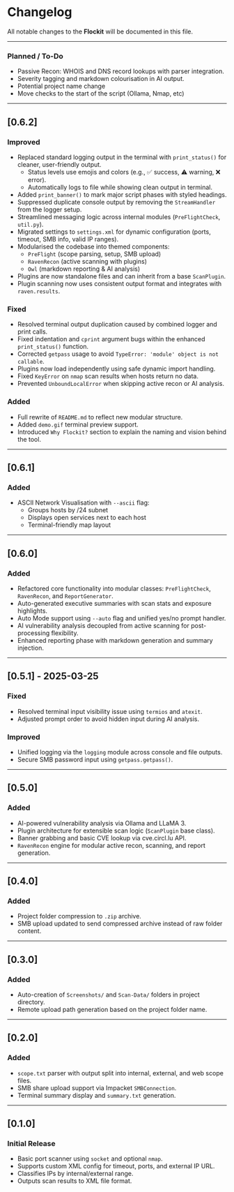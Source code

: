 # Changelog

All notable changes to the **Flockit** will be documented in this file.

---

### Planned / To-Do
- Passive Recon: WHOIS and DNS record lookups with parser integration.
- Severity tagging and markdown colourisation in AI output.
- Potential project name change
- Move checks to the start of the script (Ollama, Nmap, etc)
---

## [0.6.2]

### Improved
- Replaced standard logging output in the terminal with `print_status()` for cleaner, user-friendly output.
  - Status levels use emojis and colors (e.g., ✅ success, ⚠️ warning, ❌ error).
  - Automatically logs to file while showing clean output in terminal.
- Added `print_banner()` to mark major script phases with styled headings.
- Suppressed duplicate console output by removing the `StreamHandler` from the logger setup.
- Streamlined messaging logic across internal modules (`PreFlightCheck`, `util.py`).
- Migrated settings to `settings.xml` for dynamic configuration (ports, timeout, SMB info, valid IP ranges).
- Modularised the codebase into themed components:
  - `PreFlight` (scope parsing, setup, SMB upload)
  - `RavenRecon` (active scanning with plugins)
  - `Owl` (markdown reporting & AI analysis)
- Plugins are now standalone files and can inherit from a base `ScanPlugin`.
- Plugin scanning now uses consistent output format and integrates with `raven.results`.

### Fixed
- Resolved terminal output duplication caused by combined logger and print calls.
- Fixed indentation and `cprint` argument bugs within the enhanced `print_status()` function.
- Corrected `getpass` usage to avoid `TypeError: 'module' object is not callable`.
- Plugins now load independently using safe dynamic import handling.
- Fixed `KeyError` on `nmap` scan results when hosts return no data.
- Prevented `UnboundLocalError` when skipping active recon or AI analysis.

### Added
- Full rewrite of `README.md` to reflect new modular structure.
- Added `demo.gif` terminal preview support.
- Introduced `Why Flockit?` section to explain the naming and vision behind the tool.

---

## [0.6.1]

### Added
- ASCII Network Visualisation with `--ascii` flag:
  - Groups hosts by /24 subnet
  - Displays open services next to each host
  - Terminal-friendly map layout

---

## [0.6.0]

### Added
- Refactored core functionality into modular classes: `PreFlightCheck`, `RavenRecon`, and `ReportGenerator`.
- Auto-generated executive summaries with scan stats and exposure highlights.
- Auto Mode support using `--auto` flag and unified yes/no prompt handler.
- AI vulnerability analysis decoupled from active scanning for post-processing flexibility.
- Enhanced reporting phase with markdown generation and summary injection.

---

## [0.5.1] - 2025-03-25

### Fixed
- Resolved terminal input visibility issue using `termios` and `atexit`.
- Adjusted prompt order to avoid hidden input during AI analysis.

### Improved
- Unified logging via the `logging` module across console and file outputs.
- Secure SMB password input using `getpass.getpass()`.

---

## [0.5.0]

### Added
- AI-powered vulnerability analysis via Ollama and LLaMA 3.
- Plugin architecture for extensible scan logic (`ScanPlugin` base class).
- Banner grabbing and basic CVE lookup via cve.circl.lu API.
- `RavenRecon` engine for modular active recon, scanning, and report generation.

---

## [0.4.0]

### Added
- Project folder compression to `.zip` archive.
- SMB upload updated to send compressed archive instead of raw folder content.

---

## [0.3.0]

### Added
- Auto-creation of `Screenshots/` and `Scan-Data/` folders in project directory.
- Remote upload path generation based on the project folder name.

---

## [0.2.0]

### Added
- `scope.txt` parser with output split into internal, external, and web scope files.
- SMB share upload support via Impacket `SMBConnection`.
- Terminal summary display and `summary.txt` generation.

---

## [0.1.0]

### Initial Release
- Basic port scanner using `socket` and optional `nmap`.
- Supports custom XML config for timeout, ports, and external IP URL.
- Classifies IPs by internal/external range.
- Outputs scan results to XML file format.
